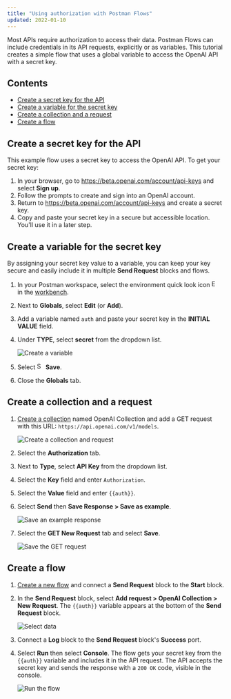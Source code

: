```yaml
---
title: "Using authorization with Postman Flows"
updated: 2022-01-10
---
```


Most APIs require authorization to access their data. Postman Flows can include credentials in its API requests, explicitly or as variables. This tutorial creates a simple flow that uses a global variable to access the OpenAI API with a secret key.

## Contents

* [Create a secret key for the API](#create-a-secret-key-for-the-api)
* [Create a variable for the secret key](#create-a-variable-for-the-secret-key)
* [Create a collection and a request](#create-a-collection-and-a-request)
* [Create a flow](#create-a-flow)

## Create a secret key for the API

This example flow uses a secret key to access the OpenAI API. To get your secret key:

1. In your browser, go to https://beta.openai.com/account/api-keys and select **Sign up**.
1. Follow the prompts to create and sign into an OpenAI account.
1. Return to https://beta.openai.com/account/api-keys and create a secret key.
1. Copy and paste your secret key in a secure but accessible location. You'll use it in a later step.

## Create a variable for the secret key

By assigning your secret key value to a variable, you can keep your key secure and easily include it in multiple **Send Request** blocks and flows.

1. In  your Postman workspace, select the environment quick look icon <img alt="Environment quick look icon" src="https://assets.postman.com/postman-docs/icon-environment-quick-look.jpg#icon" width="16px"> in the [workbench](/docs/getting-started/navigating-postman/#environment-selector-and-environment-quick-look).
1. Next to **Globals**, select **Edit** (or **Add**).
1. Add a variable named `auth` and paste your secret key in the **INITIAL VALUE** field.
1. Under **TYPE**, select **secret** from the dropdown list.

    ![Create a variable](https://assets.postman.com/postman-docs/v10/flow-auth-create-variable-v10.jpg)

1. Select <img alt="Save icon" src="https://assets.postman.com/postman-docs/icon-save.jpg#icon" width="16px"> **Save**.
1. Close the **Globals** tab.

## Create a collection and a request

1. [Create a collection](/docs/getting-started/creating-the-first-collection/) named OpenAI Collection and add a GET request with this URL: `https://api.openai.com/v1/models`.

    ![Create a collection and request](https://assets.postman.com/postman-docs/v10/flow-auth-collection-v10.jpg)

1. Select the **Authorization** tab.
1. Next to **Type**, select **API Key** from the dropdown list.
1. Select the **Key** field and enter `Authorization`.
1. Select the **Value** field and enter `{{auth}}`.
1. Select **Send** then **Save Response > Save as example**.

    ![Save an example response](https://assets.postman.com/postman-docs/v10/flow-auth-example-v10.jpg)

1. Select the **GET New Request** tab and select **Save**.

    ![Save the GET request](https://assets.postman.com/postman-docs/v10/flow-auth-save-request-v10.jpg)

## Create a flow

1. [Create a new flow](/docs/postman-flows/flows-intro/building-your-first-flow/) and connect a **Send Request** block to the **Start** block.
1. In the **Send Request** block, select **Add request > OpenAI Collection > New Request**. The `{{auth}}` variable appears at the bottom of the **Send Request** block.

    ![Select data](https://assets.postman.com/postman-docs/v10/flow-auth-send-request-v10.jpg)

1. Connect a **Log** block to the **Send Request** block's **Success** port.
1. Select **Run** then select **Console**. The flow gets your secret key from the `{{auth}}` variable and includes it in the API request. The API accepts the secret key and sends the response with a `200 OK` code, visible in the console.

    ![Run the flow](https://assets.postman.com/postman-docs/v10/flow-auth-run-v10.jpg)
